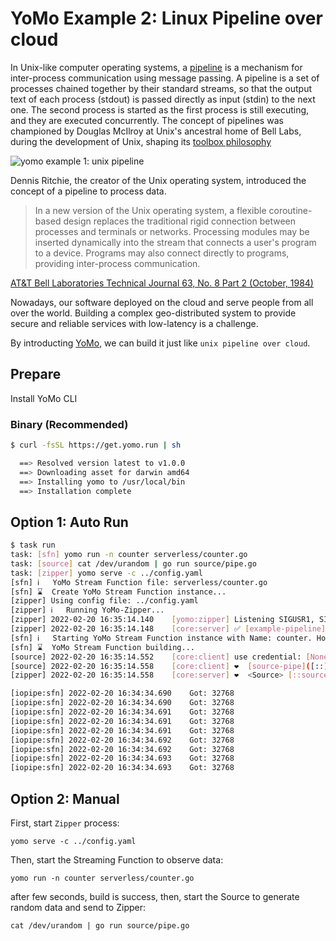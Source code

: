 # YoMo Example 2: Linux Pipeline over cloud

In Unix-like computer operating systems, a
[pipeline](https://en.wikipedia.org/wiki/Pipeline_(Unix)) is a mechanism for
inter-process communication using message passing. A pipeline is a set of
processes chained together by their standard streams, so that the output text of
each process (stdout) is passed directly as input (stdin) to the next one. The
second process is started as the first process is still executing, and they are
executed concurrently. The concept of pipelines was championed by Douglas
McIlroy at Unix's ancestral home of Bell Labs, during the development of Unix,
shaping its [toolbox philosophy](https://en.wikipedia.org/wiki/Unix_philosophy)

![yomo example 1: unix pipeline](https://yomo.run/1.5/the-linux-programming-interface.png)

Dennis Ritchie, the creator of the Unix operating system, introduced the concept
of a pipeline to process data.

> In a new version of the Unix operating system, a flexible coroutine-based
> design replaces the traditional rigid connection between processes and
> terminals or networks. Processing modules may be inserted dynamically into the
> stream that connects a user's program to a device. Programs may also connect
> directly to programs, providing inter-process communication.

[AT&T Bell Laboratories Technical Journal 63, No. 8 Part 2 (October, 1984)](https://www.bell-labs.com/usr/dmr/www/st.html)

Nowadays, our software deployed on the cloud and serve people from all over the
world. Building a complex geo-distributed system to provide secure and reliable
services with low-latency is a challenge.

By introducting [YoMo](https://yomo.run), we can build it just like
`unix pipeline over cloud`.

## Prepare

Install YoMo CLI

### Binary (Recommended)

```bash
$ curl -fsSL https://get.yomo.run | sh

  ==> Resolved version latest to v1.0.0
  ==> Downloading asset for darwin amd64
  ==> Installing yomo to /usr/local/bin
  ==> Installation complete
```

## Option 1: Auto Run

```bash
$ task run
task: [sfn] yomo run -n counter serverless/counter.go
task: [source] cat /dev/urandom | go run source/pipe.go
task: [zipper] yomo serve -c ../config.yaml
[sfn] ℹ️   YoMo Stream Function file: serverless/counter.go
[sfn] ⌛  Create YoMo Stream Function instance...
[zipper] Using config file: ../config.yaml
[zipper] ℹ️   Running YoMo-Zipper...
[zipper] 2022-02-20 16:35:14.140	[yomo:zipper] Listening SIGUSR1, SIGUSR2, SIGTERM/SIGINT...
[zipper] 2022-02-20 16:35:14.148	[core:server] ✅ [example-pipeline] Listening on: [::]:9000, QUIC: [v1 draft-29], AUTH: [None]
[sfn] ℹ️   Starting YoMo Stream Function instance with Name: counter. Host: localhost. Port: 9000.
[sfn] ⌛  YoMo Stream Function building...
[source] 2022-02-20 16:35:14.552	[core:client] use credential: [None]
[source] 2022-02-20 16:35:14.558	[core:client] ❤️  [source-pipe]([::]:51817) is connected to YoMo-Zipper localhost:9000
[zipper] 2022-02-20 16:35:14.558	[core:server] ❤️  <Source> [::source-pipe](127.0.0.1:51817) is connected!

[iopipe:sfn] 2022-02-20 16:34:34.690	Got: 32768
[iopipe:sfn] 2022-02-20 16:34:34.690	Got: 32768
[iopipe:sfn] 2022-02-20 16:34:34.691	Got: 32768
[iopipe:sfn] 2022-02-20 16:34:34.691	Got: 32768
[iopipe:sfn] 2022-02-20 16:34:34.691	Got: 32768
[iopipe:sfn] 2022-02-20 16:34:34.692	Got: 32768
[iopipe:sfn] 2022-02-20 16:34:34.692	Got: 32768
[iopipe:sfn] 2022-02-20 16:34:34.693	Got: 32768
[iopipe:sfn] 2022-02-20 16:34:34.693	Got: 32768
```

## Option 2: Manual

First, start `Zipper` process:

`yomo serve -c ../config.yaml`

Then, start the Streaming Function to observe data:

`yomo run -n counter serverless/counter.go`

after few seconds, build is success, then, start the Source to generate random
data and send to Zipper:

`cat /dev/urandom | go run source/pipe.go`
